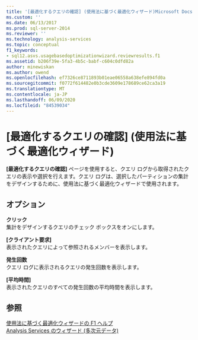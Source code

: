 ```yaml
---
title: '[最適化するクエリの確認] (使用法に基づく最適化ウィザード)Microsoft Docs'
ms.custom: ''
ms.date: 06/13/2017
ms.prod: sql-server-2014
ms.reviewer: ''
ms.technology: analysis-services
ms.topic: conceptual
f1_keywords:
- sql12.asvs.usagebasedoptimizationwizard.reviewresults.f1
ms.assetid: b206f39e-5fa3-4b5c-babf-c604c0dfd82a
author: minewiskan
ms.author: owend
ms.openlocfilehash: ef7326ce8711893b01eae06558a638efe894fd0a
ms.sourcegitcommit: f0772f614482e0b3cde3609e178689ce62ca3a19
ms.translationtype: MT
ms.contentlocale: ja-JP
ms.lasthandoff: 06/09/2020
ms.locfileid: "84539034"
---
```

# <a name="review-the-queries-that-will-be-optimized-usage-based-optimization-wizard"></a>[最適化するクエリの確認] (使用法に基づく最適化ウィザード)
  **[最適化するクエリの確認]** ページを使用すると、クエリ ログから取得されたクエリの表示や選択を行えます。クエリ ログは、選択したパーティションの集計をデザインするために、使用法に基づく最適化ウィザードで使用されます。  
  
## <a name="options"></a>オプション  
 **クリック**  
 集計をデザインするクエリのチェック ボックスをオンにします。  
  
 **[クライアント要求]**  
 表示されたクエリによって参照されるメンバーを表示します。  
  
 **発生回数**  
 クエリ ログに表示されるクエリの発生回数を表示します。  
  
 **[平均時間]**  
 表示されたクエリのすべての発生回数の平均時間を表示します。  
  
## <a name="see-also"></a>参照  
 [使用法に基づく最適化ウィザードの F1 ヘルプ](usage-based-optimization-wizard-f1-help.md)   
 [Analysis Services のウィザード &#40;多次元データ&#41;](analysis-services-wizards-multidimensional-data.md)  
  
  
